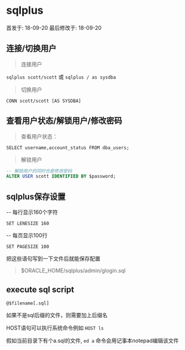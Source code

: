 # sqlplus



首发于: 18-09-20 最后修改于: 18-09-20

## 连接/切换用户

> 连接用户

`sqlplus scott/scott` 或 `sqlplus / as sysdba`

> 切换用户

`CONN scott/scott [AS SYSDBA]`

## 查看用户状态/解锁用户/修改密码

> 查看用户状态：

`SELECT username,account_status FROM dba_users;`

> 解锁用户

```sql
-- 解锁用户的同时也是修改密码
ALTER USER scott IDENTIFIED BY $password;
```

## sqlplus保存设置

-- 每行显示160个字符

`SET LENESIZE 160`

-- 每页显示100行

`SET PAGESIZE 100`

把这些语句写到一下文件后就能保存配置 

> $ORACLE_HOME/sqlplus/admin/glogin.sql

## execute sql script

`@$filename[.sql]`

如果不是sql后缀的文件，则需要加上后缀名

HOST语句可以执行系统命令例如 `HOST ls`

假如当前目录下有个a.sql的文件, `ed a` 命令会用记事本notepad编辑该文件